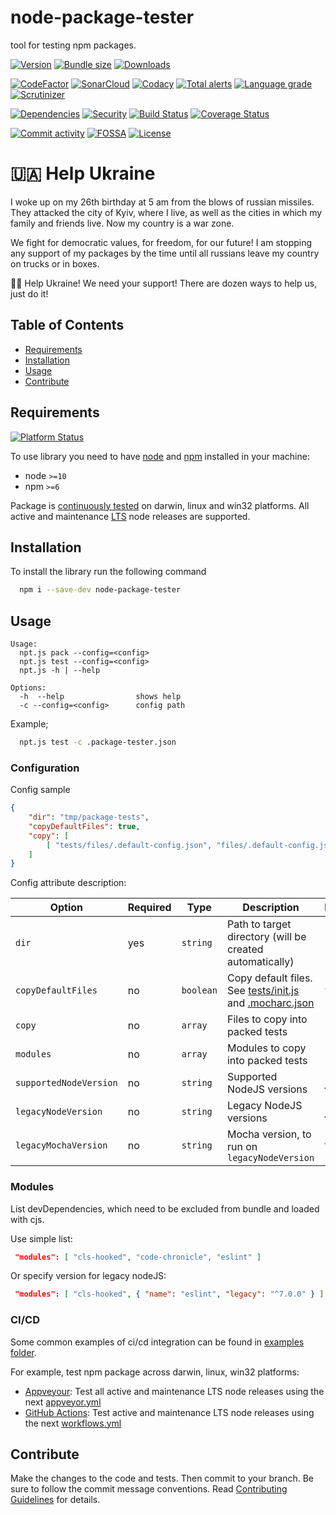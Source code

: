 # node-package-tester
tool for testing npm packages.

[![Version][badge-vers]][npm]
[![Bundle size][npm-size-badge]][npm-size-url]
[![Downloads][npm-downloads-badge]][npm]

[![CodeFactor][codefactor-badge]][codefactor-url]
[![SonarCloud][sonarcloud-badge]][sonarcloud-url]
[![Codacy][codacy-badge]][codacy-url]
[![Total alerts][lgtm-alerts-badge]][lgtm-alerts-url]
[![Language grade][lgtm-lg-badge]][lgtm-lg-url]
[![Scrutinizer][scrutinizer-badge]][scrutinizer-url]

[![Dependencies][badge-deps]][npm]
[![Security][snyk-badge]][snyk-url]
[![Build Status][tests-badge]][tests-url]
[![Coverage Status][badge-coverage]][url-coverage]

[![Commit activity][commit-activity-badge]][github]
[![FOSSA][fossa-badge]][fossa-url]
[![License][badge-lic]][github]

# 🇺🇦 Help Ukraine
I woke up on my 26th birthday at 5 am from the blows of russian missiles. They attacked the city of Kyiv, where I live, as well as the cities in which my family and friends live. Now my country is a war zone. 

We fight for democratic values, for freedom, for our future! 
I am stopping any support of my packages by the time until all russians leave my country on trucks or in boxes. 

💛💙  Help Ukraine! We need your support! There are dozen ways to help us, just do it!

## Table of Contents
  - [Requirements](#requirements)
  - [Installation](#installation)
  - [Usage](#usage)
  - [Contribute](#contribute)

## Requirements
[![Platform Status][node-ver-test-badge]][node-ver-test-url]

To use library you need to have [node](https://nodejs.org) and [npm](https://www.npmjs.com) installed in your machine:

* node `>=10`
* npm `>=6`

Package is [continuously tested][node-ver-test-url] on darwin, linux and win32 platforms. All active and maintenance [LTS](https://nodejs.org/en/about/releases/) node releases are supported.

## Installation

To install the library run the following command

```bash
  npm i --save-dev node-package-tester
```

## Usage

```
Usage:
  npt.js pack --config=<config> 
  npt.js test --config=<config>
  npt.js -h | --help

Options:
  -h  --help                shows help
  -c --config=<config>      config path
```

Example; 

```bash
  npt.js test -c .package-tester.json
```

### Configuration

Config sample

```json
{
    "dir": "tmp/package-tests",
    "copyDefaultFiles": true,
    "copy": [
        [ "tests/files/.default-config.json", "files/.default-config.json" ]
    ]
}
```

Config attribute description:

| Option | Required | Type | Description | Default |
|----|---|---|------------------------------------|------------------------------------|
| `dir`  | yes | ```string``` | Path to target directory (will be created automatically) |      |
| `copyDefaultFiles`    | no |  ```boolean```  | Copy default files. See [tests/init.js](tests/init.js) and [.mocharc.json](.mocharc.bundle.json)   | `false` |
| `copy`    | no |  ```array```  | Files to copy into packed tests | `[]` |
| `modules` | no |  ```array```  | Modules to copy into packed tests | `[]` |
| `supportedNodeVersion` | no |  ```string```  | Supported NodeJS versions | `'>=12 <=16'` |
| `legacyNodeVersion` | no |  ```string```  | Legacy NodeJS versions | `'>=10 <12'` |
| `legacyMochaVersion` | no |  ```string```  | Mocha version, to run on `legacyNodeVersion` | `^6.0.0'` |

### Modules

List devDependencies, which need to be excluded from bundle and loaded with cjs. 

Use simple list:
```json
 "modules": [ "cls-hooked", "code-chronicle", "eslint" ] 
```

Or specify version for legacy nodeJS:

```json
 "modules": [ "cls-hooked", { "name": "eslint", "legacy": "^7.0.0" } ] 
```

### CI/CD

Some common examples of ci/cd integration can be found in [examples folder](./examples/ci).

For example, test npm package across darwin, linux, win32 platforms:

 - [Appveyour](https://www.appveyor.com): Test all active and maintenance LTS node releases using the next [appveyor.yml](examples/ci/appveyor.yml)
 - [GitHub Actions](https://github.com/features/actions): Test active and maintenance LTS node releases using the next [workflows.yml](examples/ci/npt.yml)

## Contribute

Make the changes to the code and tests. Then commit to your branch. Be sure to follow the commit message conventions. Read [Contributing Guidelines](.github/CONTRIBUTING.md) for details.

[npm]: https://www.npmjs.com/package/node-package-tester
[github]: https://github.com/pustovitDmytro/node-package-tester
[coveralls]: https://coveralls.io/github/pustovitDmytro/node-package-tester?branch=master
[badge-deps]: https://img.shields.io/librariesio/release/npm/node-package-tester.svg
[badge-vuln]: https://img.shields.io/snyk/vulnerabilities/npm/node-package-tester.svg?style=popout
[badge-vers]: https://img.shields.io/npm/v/node-package-tester.svg
[badge-lic]: https://img.shields.io/github/license/pustovitDmytro/node-package-tester.svg
[badge-coverage]: https://coveralls.io/repos/github/pustovitDmytro/node-package-tester/badge.svg?branch=master
[url-coverage]: https://coveralls.io/github/pustovitDmytro/node-package-tester?branch=master

[snyk-badge]: https://snyk-widget.herokuapp.com/badge/npm/node-package-tester/badge.svg
[snyk-url]: https://snyk.io/advisor/npm-package/node-package-tester

[tests-badge]: https://img.shields.io/circleci/build/github/pustovitDmytro/node-package-tester
[tests-url]: https://app.circleci.com/pipelines/github/pustovitDmytro/node-package-tester

[codefactor-badge]: https://www.codefactor.io/repository/github/pustovitdmytro/node-package-tester/badge
[codefactor-url]: https://www.codefactor.io/repository/github/pustovitdmytro/node-package-tester

[commit-activity-badge]: https://img.shields.io/github/commit-activity/m/pustovitDmytro/node-package-tester

[scrutinizer-badge]: https://scrutinizer-ci.com/g/pustovitDmytro/node-package-tester/badges/quality-score.png?b=master
[scrutinizer-url]: https://scrutinizer-ci.com/g/pustovitDmytro/node-package-tester/?branch=master

[lgtm-lg-badge]: https://img.shields.io/lgtm/grade/javascript/g/pustovitDmytro/node-package-tester.svg?logo=lgtm&logoWidth=18
[lgtm-lg-url]: https://lgtm.com/projects/g/pustovitDmytro/node-package-tester/context:javascript

[lgtm-alerts-badge]: https://img.shields.io/lgtm/alerts/g/pustovitDmytro/node-package-tester.svg?logo=lgtm&logoWidth=18
[lgtm-alerts-url]: https://lgtm.com/projects/g/pustovitDmytro/node-package-tester/alerts/

[codacy-badge]: https://app.codacy.com/project/badge/Grade/6cfb66cf7c5543a1a5beb8c54ae46043
[codacy-url]: https://www.codacy.com/gh/pustovitDmytro/node-package-tester/dashboard?utm_source=github.com&amp;utm_medium=referral&amp;utm_content=pustovitDmytro/node-package-tester&amp;utm_campaign=Badge_Grade

[sonarcloud-badge]: https://sonarcloud.io/api/project_badges/measure?project=pustovitDmytro_node-package-tester&metric=alert_status
[sonarcloud-url]: https://sonarcloud.io/dashboard?id=pustovitDmytro_node-package-tester

[npm-downloads-badge]: https://img.shields.io/npm/dw/node-package-tester
[npm-size-badge]: https://img.shields.io/bundlephobia/min/node-package-tester
[npm-size-url]: https://bundlephobia.com/result?p=node-package-tester

[node-ver-test-badge]: https://github.com/pustovitDmytro/node-package-tester/actions/workflows/npt.yml/badge.svg?branch=master
[node-ver-test-url]: https://github.com/pustovitDmytro/node-package-tester/actions?query=workflow%3A%22Node.js+versions%22

[fossa-badge]: https://app.fossa.com/api/projects/custom%2B24828%2Fnode-package-tester.svg?type=shield
[fossa-url]: https://app.fossa.com/projects/custom%2B24828%2Fnode-package-tester?ref=badge_shield